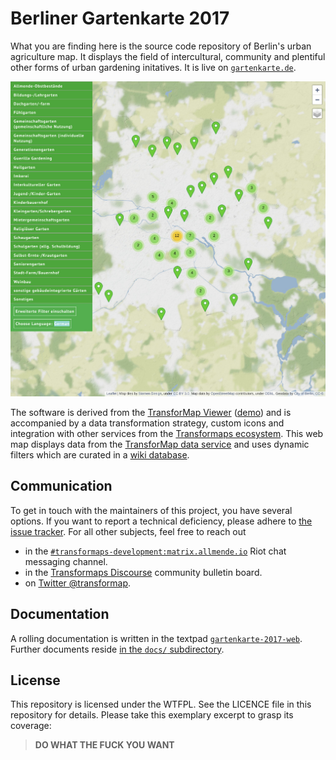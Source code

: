 # Berliner Gartenkarte 2017

What you are finding here is the source code repository of Berlin's urban agriculture map. It displays the field of intercultural, community and plentiful other forms of urban gardening initatives. It is live on [`gartenkarte.de`](http://gartenkarte.de).

![](./docs/assets/gartenkarte.de.jpg)

The software is derived from the [TransforMap Viewer](https://github.com/TransforMap/transformap-viewer/) ([demo](http://viewer.transformap.co/)) and is accompanied by a data transformation strategy, custom icons and integration with other services from the [Transformaps ecosystem](https://discourse.transformap.co/t/introducing-the-transformap-testbed-architecture/1273). This web map displays data from the [TransforMap data service](https://github.com/TransforMap/data.transformap.co) and uses dynamic filters which are curated in a [wiki database](https://base.transformap.co).

## Communication

To get in touch with the maintainers of this project, you have several options. If you want to report a technical deficiency, please adhere to [the issue tracker](https://github.com/gartenkarte/gartenkarte-2017/issues). For all other subjects, feel free to reach out

* in the [`#transformaps-development:matrix.allmende.io`](https://riot.allmende.io/#/room/#transformaps-development:matrix.allmende.io) Riot chat messaging channel.
* in the [Transformaps Discourse](https://discourse.transformap.co/) community bulletin board.
* on [Twitter @transformap](https://twitter.com/transformap).


## Documentation

A rolling documentation is written in the textpad [`gartenkarte-2017-web`](https://hack.allmende.io/gartenkarte-2017-web).
Further documents reside [in the `docs/` subdirectory](./docs/README.md).

## License

This repository is licensed under the WTFPL. See the LICENCE file in this repository for details. Please take this exemplary excerpt to grasp its coverage:

> **DO WHAT THE FUCK YOU WANT**
